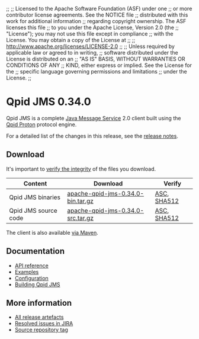 ;;
;; Licensed to the Apache Software Foundation (ASF) under one
;; or more contributor license agreements.  See the NOTICE file
;; distributed with this work for additional information
;; regarding copyright ownership.  The ASF licenses this file
;; to you under the Apache License, Version 2.0 (the
;; "License"); you may not use this file except in compliance
;; with the License.  You may obtain a copy of the License at
;;
;;   http://www.apache.org/licenses/LICENSE-2.0
;;
;; Unless required by applicable law or agreed to in writing,
;; software distributed under the License is distributed on an
;; "AS IS" BASIS, WITHOUT WARRANTIES OR CONDITIONS OF ANY
;; KIND, either express or implied.  See the License for the
;; specific language governing permissions and limitations
;; under the License.
;;

# Qpid JMS 0.34.0

Qpid JMS is a complete [Java Message Service][jms] 2.0 client built
using the [Qpid Proton]({{site_url}}/proton/index.html) protocol engine.

For a detailed list of the changes in this release, see the [release
notes](release-notes.html).

[jms]: http://en.wikipedia.org/wiki/Java_Message_Service

## Download

It's important to [verify the
integrity]({{site_url}}/download.html#verify-what-you-download) of the
files you download.

| Content | Download | Verify |
|---------|----------|--------|
| Qpid JMS binaries | [apache-qpid-jms-0.34.0-bin.tar.gz](http://archive.apache.org/dist/qpid/jms/0.34.0/apache-qpid-jms-0.34.0-bin.tar.gz) | [ASC](https://archive.apache.org/dist/qpid/jms/0.34.0/apache-qpid-jms-0.34.0-bin.tar.gz.asc), [SHA512](https://archive.apache.org/dist/qpid/jms/0.34.0/apache-qpid-jms-0.34.0-bin.tar.gz.sha512) |
| Qpid JMS source code | [apache-qpid-jms-0.34.0-src.tar.gz](http://archive.apache.org/dist/qpid/jms/0.34.0/apache-qpid-jms-0.34.0-src.tar.gz) | [ASC](https://archive.apache.org/dist/qpid/jms/0.34.0/apache-qpid-jms-0.34.0-src.tar.gz.asc), [SHA512](https://archive.apache.org/dist/qpid/jms/0.34.0/apache-qpid-jms-0.34.0-src.tar.gz.sha512) |

The client is also available [via Maven]({{site_url}}/maven.html).

## Documentation


<div class="two-column" markdown="1">

 - [API reference](http://docs.oracle.com/javaee/7/api/javax/jms/package-summary.html)
 - [Examples](https://github.com/apache/qpid-jms/tree/0.34.0/qpid-jms-examples)
 - [Configuration](docs/index.html)
 - [Building Qpid JMS](building.html)

</div>


## More information

 - [All release artefacts](http://archive.apache.org/dist/qpid/jms/0.34.0)
 - [Resolved issues in JIRA](https://issues.apache.org/jira/issues/?jql=project+%3D+QPIDJMS+AND+fixVersion+%3D+%270.34.0%27+AND+resolution+%3D+%27fixed%27+ORDER+BY+priority+DESC)
 - [Source repository tag](https://git-wip-us.apache.org/repos/asf/qpid-jms.git/tree/refs/tags/0.34.0)

<script type="text/javascript">
  _deferredFunctions.push(function() {
      if ("0.34.0" === "{{current_jms_release}}") {
          _modifyCurrentReleaseLinks();
      }
  });
</script>